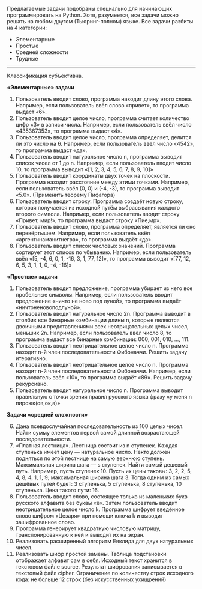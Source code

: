 Предлагаемые задачи подобраны специально для начинающих программировать на Python. Хотя, разумеется, все задачи можно решать на любом другом (Тьюринг-полном) языке. Все задачи разбиты на 4 категории:

- Элементарные
- Простые
- Средней сложности
- Трудные

---

Классификация субъективна.

__«Элементарные» задачи__

1. Пользователь вводит слово, программа находит длину этого слова. Например, если пользователь ввёл слово «привет», то программа выдаст «6».
2. Пользователь вводит целое число, программа считает количество цифр «3» в записи числа. Например, если пользователь ввёл число «435367353», то программа выдаст «4».
3. Пользователь вводит целое число, программа определяет, делится ли это число на 6. Например, если пользователь ввёл число «4542», то программа выдаст «да».
4. Пользователь вводит натуральное число n, программа выводит список чисел от 1 до n. Например, если пользователь вводит число 10, то программа выводит «[1, 2, 3, 4, 5, 6, 7, 8, 9, 10]»
5. Пользователь вводит координаты двух точек на плоскости. Программа находит расстояние между этими точками. Например, если пользователь ввёл (0, 0) и (-4, -3), то программа выводит «5.0». (Применить теорему Пифагора)
6. Пользователь вводит строку. Программа создаёт новую строку, которая получается из исходной путём выбрасывания каждого второго символа. Например, если пользователь вводит строку «Привет, мир!», то программа выдаст строку «Пие,мр».
7. Пользователь вводит слово, программа определяет, является ли оно перевёртышем. Например, если пользователь ввёл «аргентинаманитнегра», то программа выдаёт «да».
8. Пользователь вводит список числовых значений. Программа сортирует этот список по убыванию. Например, если пользователь ввёл «[5, -4, 6, 0, 1, -16, 3, 1, 77, 12]», то программа выводит «[77, 12, 6, 5, 3, 1, 1, 0, -4, -16]»

__«Простые» задачи__

1. Пользователь вводит предложение, программа убирает из него все пробельные символы. Например, если пользователь вводит предложение «ничто не ново под луной», то программа выдаёт «ничтоненовоподлуной».
2. Пользователь вводит натуральное число 2n. Программа выводит в столбик все бинарные комбинации длины n, которые являются двоичными представлениями всех неотрицательных целых чисел, меньших 2n. Например, если пользователь ввёл число 8, то программа выдаст все бинарные комбинации: 000, 001, 010, ..., 111.
3. Пользователь вводит неотрицательное целое число n. Программа находит n-й член последовательности Фибоначчи. Решить задачу итеративно.
4. Пользователь вводит неотрицательное целое число n. Программа находит n-й член последовательности Фибоначчи. Например, если пользователь ввёл «10», то программа выдаёт «89». Решить задачу рекурсивно.
5. Пользователь вводит натуральное число n. Программа выводит правильную с точки зрения правил русского языка фразу «у меня n пирожк(ов,ок,а)»

__Задачи «средней сложности»__

6. Дана псевдослучайная последовательность из 100 целых чисел. Найти сумму элементов первой самой длинной возрастающей последовательности.
7. «Платная лестница». Лестница состоит из n ступенек. Каждая ступенька имеет цену — натуральное число. Некто должен подняться по этой лестнице на самую верхнюю ступень. Максимальная ширина шага — s ступенек. Найти самый дешевый путь. Например, пусть ступенек 10. Пусть их цены таковы: 3, 2, 2, 5, 4, 8, 4, 1, 1, 9; максимальная ширина шага 3. Тогда одним из самых дешёвых путей будет: 3 ступенька, 5 ступенька, 8 ступенька, 10 ступенька. Цена такого пути: 16.
8. Пользователь вводит слово, состоящее только из маленьких букв русского алфавита без буквы «ё». Затем пользователь вводит неотрицательное целое число k. Программа шифрует введённое слово шифром «Цезаря» при помощи ключа k и выводит зашифрованное слово.
9. Программа генерирует квадратную числовую матрицу, транспонированную к ней и выводит их на экран.
10. Реализовать расширенный алгоритм Евклида для двух натуральных чисел.
11. Реализовать шифр простой замены. Таблица подстановки отображает алфавит сам в себя. Исходный текст хранится в текстовом файле source. Результат шифрования записывается в текстовый файл cipher. Ограничение по количеству строк исходного кода: не больше 12 строк (без искусственных ухищрений)
